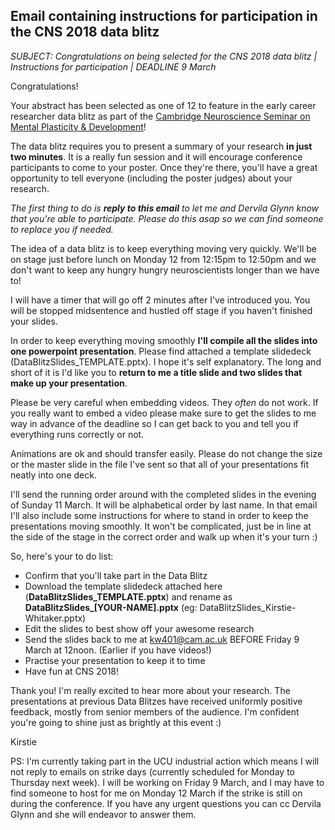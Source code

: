 ## Email containing instructions for participation in the CNS 2018 data blitz

*SUBJECT: Congratulations on being selected for the CNS 2018 data blitz | Instructions for participation | DEADLINE 9 March*

Congratulations!

Your abstract has been selected as one of 12 to feature in the early career researcher data blitz as part of the [Cambridge Neuroscience Seminar on Mental Plasticity & Development](http://www.neuroscience.cam.ac.uk/events/event.php?permalink=78f6baff00)!

The data blitz requires you to present a summary of your research **in just two minutes**. It is a really fun session and it will encourage conference participants to come to your poster. Once they're there, you'll have a great opportunity to tell everyone (including the poster judges) about your research.

*The first thing to do is **reply to this email** to let me and Dervila Glynn know that you're able to participate. Please do this asap so we can find someone to replace you if needed.*

The idea of a data blitz is to keep everything moving very quickly. We'll be on stage just before lunch on Monday 12 from 12:15pm to 12:50pm and we don't want to keep any hungry hungry neuroscientists longer than we have to!

I will have a timer that will go off 2 minutes after I've introduced you. You will be stopped midsentence and hustled off stage if you haven't finished your slides.

In order to keep everything moving smoothly **I'll compile all the slides into one powerpoint presentation**. Please find attached a template slidedeck (DataBlitzSlides_TEMPLATE.pptx). I hope it's self explanatory. The long and short of it is I'd like you to **return to me a title slide and two slides that make up your presentation**.

Please be very careful when embedding videos. They *often* do not work. If you really want to embed a video please make sure to get the slides to me way in advance of the deadline so I can get back to you and tell you if everything runs correctly or not.

Animations are ok and should transfer easily. Please do not change the size or the master slide in the file I've sent so that all of your presentations fit neatly into one deck.

I'll send the running order around with the completed slides in the evening of Sunday 11 March. It will be alphabetical order by last name. In that email I'll also include some instructions for where to stand in order to keep the presentations moving smoothly. It won't be complicated, just be in line at the side of the stage in the correct order and walk up when it's your turn :)

So, here's your to do list:

* Confirm that you'll take part in the Data Blitz
* Download the template slidedeck attached here (**DataBlitzSlides_TEMPLATE.pptx**) and rename as **DataBlitzSlides_[YOUR-NAME].pptx** (eg: DataBlitzSlides_Kirstie-Whitaker.pptx)
* Edit the slides to best show off your awesome research
* Send the slides back to me at kw401@cam.ac.uk BEFORE Friday 9 March at 12noon. (Earlier if you have videos!)
* Practise your presentation to keep it to time
* Have fun at CNS 2018!

Thank you! I'm really excited to hear more about your research. The presentations at previous Data Blitzes have received uniformly positive feedback, mostly from senior members of the audience. I'm confident you're going to shine just as brightly at this event :)

Kirstie

PS: I'm currently taking part in the UCU industrial action which means I will not reply to emails on strike days (currently scheduled for Monday to Thursday next week). I will be working on Friday 9 March, and I may have to find someone to host for me on Monday 12 March if the strike is still on during the conference. If you have any urgent questions you can cc Dervila Glynn and she will endeavor to answer them.
